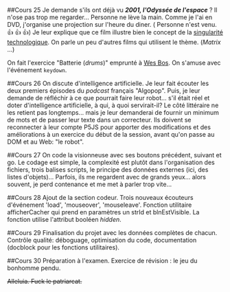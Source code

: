 ##Cours 25
Je demande s'ils ont déjà vu ***2001, l'Odyssée de l'espace*** ?
Il n'ose pas trop me regarder... Personne ne lève la main.
Comme je l'ai en DVD, j'organise une projection sur l'heure du diner. 
( Personne n'est venu. :+1: :+1: :+1:)
Je leur explique que ce film illustre bien le concept de la [singularité technologique](https://fr.wikipedia.org/wiki/Singularit%C3%A9_technologique).
On parle un peu d'autres films qui utilisent le thème. (_Matrix_ ...)

On fait l'exercice "Batterie (_drums_)" emprunté à [Wes Bos](https://wesbos.com/).
On s'amuse avec l'événement ```keydown```.

##Cours 26
On discute d'intelligence artificielle. 
Je leur fait écouter les deux premiers épisodes du _podcast_ français "Algopop". Puis, je leur demande de réfléchir à ce que pourrait faire leur robot... s'il était réel et doter d'intelligence artificielle, à qui, à quoi servirait-il? Le côté littéraire ne les retient pas longtemps... mais je leur demanderai de fournir un minimum de mots et de passer leur texte dans un correcteur. 
Ils doivent se reconnecter à leur compte P5JS pour apporter des modifications et des améliorations à un exercice du début de la session, avant qu'on passe au DOM et au Web: "le robot".

##Cours 27
On code la visionneuse avec ses boutons précédent, suivant et go.
Le codage est simple, la complexité est plutôt dans 
l'organisation des fichiers, trois balises scripts, le principe des données externes (ici, des listes d'objets)...
Parfois, ils me regardent avec de grands yeux... alors souvent, je perd contenance et me met à parler trop vite...

##Cours 28
Ajout de la section codeur.
Trois nouveaux écouteurs d'événement 'load', 'mouseover', 'mouseleave'.
Fonction utilitaire afficherCacher qui prend en paramètres un strId et blnEstVisible. La fonction utilise l'attribut booléen _hidden_.

##Cours 29
Finalisation du projet avec les données complètes de chacun.
Contrôle qualité: déboguage, optimisation du code, documentation (docblock pour les fonctions utilitaires).

##Cours 30
Préparation à l'examen.
Exercice de révision : le jeu du bonhomme pendu.



<del>
Alleluia. Fuck le patriarcat.
</del>